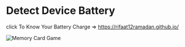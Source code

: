 # Detect Device Battery
click To Know Your Battery Charge => https://rifaat12ramadan.github.io/

![Memory Card Game](https://github.com/Rifaat12ramadan/Rifaat12ramadan.github.io/assets/87676973/a606cc18-1d73-4030-9d78-477f261178bb)


    
